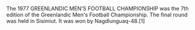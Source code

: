 The 1977 GREENLANDIC MEN'S FOOTBALL CHAMPIONSHIP was the 7th edition of the Greenlandic Men's Football Championship. The final round was held in Sisimiut. It was won by Nagdlunguaq-48.[1]
